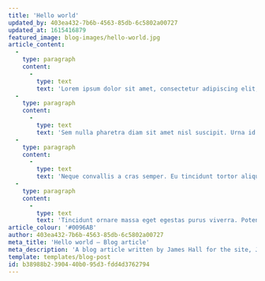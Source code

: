 ```yaml
---
title: 'Hello world'
updated_by: 403ea432-7b6b-4563-85db-6c5802a00727
updated_at: 1615416879
featured_image: blog-images/hello-world.jpg
article_content:
  -
    type: paragraph
    content:
      -
        type: text
        text: 'Lorem ipsum dolor sit amet, consectetur adipiscing elit, sed do eiusmod tempor incididunt ut labore et dolore magna aliqua. Nunc congue nisi vitae suscipit tellus. Vitae auctor eu augue ut lectus arcu bibendum at. Nunc sed id semper risus in hendrerit gravida rutrum. Eget nullam non nisi est sit amet facilisis magna. Volutpat est velit egestas dui id ornare arcu odio ut. Adipiscing elit duis tristique sollicitudin nibh sit. Tristique magna sit amet purus gravida. Urna nec tincidunt praesent semper feugiat nibh sed pulvinar proin. Lorem sed risus ultricies tristique nulla. Leo duis ut diam quam nulla porttitor massa id neque. Urna duis convallis convallis tellus id. Sagittis nisl rhoncus mattis rhoncus urna neque. Eget nullam non nisi est sit amet facilisis.'
  -
    type: paragraph
    content:
      -
        type: text
        text: 'Sem nulla pharetra diam sit amet nisl suscipit. Urna id volutpat lacus laoreet non curabitur gravida arcu ac. Facilisi morbi tempus iaculis urna id volutpat. Dui id ornare arcu odio ut sem nulla. In est ante in nibh. Cursus mattis molestie a iaculis at erat pellentesque. Facilisi nullam vehicula ipsum a arcu cursus vitae congue mauris. Amet volutpat consequat mauris nunc congue nisi vitae suscipit tellus. Pharetra convallis posuere morbi leo urna. Etiam sit amet nisl purus in mollis nunc sed. Suscipit tellus mauris a diam maecenas sed. Ullamcorper sit amet risus nullam eget felis. Feugiat nibh sed pulvinar proin gravida hendrerit lectus. Amet risus nullam eget felis eget nunc lobortis mattis.'
  -
    type: paragraph
    content:
      -
        type: text
        text: 'Neque convallis a cras semper. Eu tincidunt tortor aliquam nulla facilisi. Porttitor leo a diam sollicitudin tempor id eu nisl nunc. Pretium viverra suspendisse potenti nullam. Massa vitae tortor condimentum lacinia quis. Aliquet nibh praesent tristique magna sit amet purus gravida quis. Pulvinar pellentesque habitant morbi tristique senectus et netus. Elementum sagittis vitae et leo. Leo vel fringilla est ullamcorper eget nulla. Sed pulvinar proin gravida hendrerit lectus a. Aliquam etiam erat velit scelerisque in. Porttitor lacus luctus accumsan tortor posuere. Id aliquet risus feugiat in ante. Semper auctor neque vitae tempus quam pellentesque nec nam aliquam.'
  -
    type: paragraph
    content:
      -
        type: text
        text: 'Tincidunt ornare massa eget egestas purus viverra. Potenti nullam ac tortor vitae purus faucibus ornare. Lacus sed turpis tincidunt id aliquet. Porta nibh venenatis cras sed felis eget. Id eu nisl nunc mi ipsum faucibus. Feugiat scelerisque varius morbi enim nunc faucibus a. Dolor sit amet consectetur adipiscing elit pellentesque habitant morbi. Nulla aliquet enim tortor at auctor urna nunc id cursus. Mauris commodo quis imperdiet massa tincidunt nunc pulvinar sapien et. Id porta nibh venenatis cras sed felis. Senectus et netus et malesuada fames ac. Praesent tristique magna sit amet purus gravida quis blandit turpis. Adipiscing at in tellus integer feugiat scelerisque varius morbi. Duis ut diam quam nulla porttitor massa id. Sed risus pretium quam vulputate dignissim. In mollis nunc sed id semper risus. Nibh praesent tristique magna sit.'
article_colour: '#0096AB'
author: 403ea432-7b6b-4563-85db-6c5802a00727
meta_title: 'Hello world – Blog article'
meta_description: 'A blog article written by James Hall for the site, James Hall Dev.'
template: templates/blog-post
id: b38988b2-3904-40b0-95d3-fdd4d3762794
---
```

